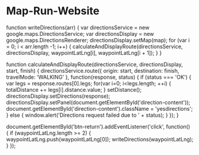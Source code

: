 # Map-Run-Website
function writeDirections(arr) {
  var directionsService = new google.maps.DirectionsService;
  var directionsDisplay = new google.maps.DirectionsRenderer;
  directionsDisplay.setMap(map);
  for (var i = 0; i < arr.length -1; i++) {
    calculateAndDisplayRoute(directionsService,
      directionsDisplay,
      waypointLatLng[i],
      waypointLatLng[i + 1]);
  }
}

function calculateAndDisplayRoute(directionsService, directionsDisplay, start, finish) {
  directionsService.route({
    origin: start,
    destination: finish,
    travelMode: 'WALKING'
  }, function(response, status) {
    if (status === 'OK') {
      var legs = response.routes[0].legs;
      for(var i=0; i<legs.length; ++i) {
        totalDistance += legs[i].distance.value;
      }
      setDistance();
      directionsDisplay.setDirections(response);
      directionsDisplay.setPanel(document.getElementById('direction-content'));
      document.getElementById('direction-content').className = 'yesdirections';
    } else {
      window.alert('Directions request failed due to ' + status);
    }
  });
}

document.getElementById('btn-return').addEventListener('click', function() {
  if (waypointLatLng.length >= 2) {
    waypointLatLng.push(waypointLatLng[0]);
    writeDirections(waypointLatLng);
  }
});
